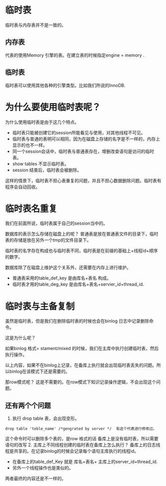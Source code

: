 # 临时表
临时表与内存表并不是一致的。

## 内存表
代表的使用Memory 引擎的表。在建立表的时候指定engine = memory .

## 临时表
临时表可以使用其他各种的引擎类型。比如我们所说的InnoDB.

# 为什么要使用临时表呢？
为什么使用临时表是由于这几个特点。
- 临时表只能被创建它的session所能看见与使用，对其他线程不可见。
- 临时表与普通的表明可以相同，因为在磁盘上存储的名字是不一样的，内存上显示的也不一样。
- 同一个session会话中，临时表与普通表存在，增删改查语句是访问的临时表。
- show tables 不显示临时表。
- session 结束后，临时表会被删除。

这样的情景下，临时表不担心表重复的问题，并且不担心数据删除问题。临时表有程序会自动回收。

# 临时表名重复
我们在前面所说，临时表属于自己的session当中的。

数据库的表示怎么存储在磁盘上的呢？ 普通表是放在普通表文件的目录下，临时表的存储是放在另外一个tmp的文件目录下。

临时表的名字存在构成也与临时表不同，临时表是在前缀的基础上+线程id+顺序的数字。

数据库除了在磁盘上维护这个关系外，还需要在内存上进行维护。
- 普通表采用的table_def_key 是由库名+表名 构成。
- 临时表才用的table_deg_key 是由库名+表名+servier_id+thread_id.

# 临时表与主备复制

虽然是临时表，但是我们在删除临时表的时候也会在binlog 日志中记录删除命令。

这是为什么呢？

如果binlog 格式= stament/mixed 的时候，我们在主库中执行创建临时表，然后执行操作。

以上内容，如果不在binlog上记录，在备库上执行就会出现临时表丢失的问题。所以binlog在该模式下还是需要的。

那row模式呢？ 这是不需要的。在row模式下知识记录操作逻辑，不会出现这个问题。

## 还有两个个问题
1. 执行 drop table 表，会出现变形。
```
drop table 'teble_name' /*gengrated by server */  有这个代表进行修改过。
```
这个命令时可以删除多个表的，是row 格式的话 备库上是没有临时表，所以需要语句的改写
2. 主库上不同线程创建的临时表在备库上怎么执行？
备库上的日志线程是共享的。在记录binlog的时候会记录每个语句主库执行的线程id。
- 在备库上的table_def_Key 就是 库名+表名+ 主库上的server_id+thread_id.
- 另外一个线程操作也是类似的。

两者最终的内容还是不一样的。

